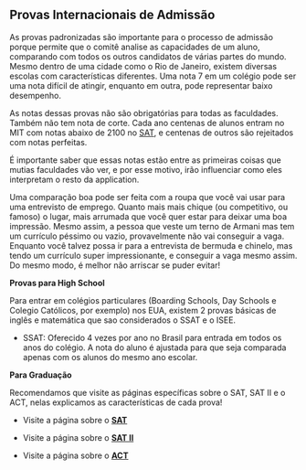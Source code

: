 ##  Provas Internacionais de Admissão

As provas padronizadas são importante para o processo de admissão porque permite que o comitê analise as capacidades de um aluno, comparando com todos os outros candidatos de várias partes do mundo. Mesmo dentro de uma cidade como o Rio de Janeiro, existem diversas escolas com características diferentes.  Uma nota 7 em um colégio pode ser uma nota difícil de atingir, enquanto em outra, pode representar baixo desempenho.

As notas dessas provas não são obrigatórias para todas as faculdades.  Também não tem nota de corte. Cada ano centenas de alunos entram no MIT com notas abaixo de 2100 no [SAT](http://www.qilabs.org/guias/application/provas/sat), e centenas de outros são rejeitados com notas perfeitas.
 
É importante saber que essas notas estão entre as primeiras coisas que mutias faculdades vão ver, e por esse motivo, irão influenciar como eles interpretam o resto da application.
 
Uma comparação boa pode ser feita com a roupa que você vai usar para uma entrevisto de emprego.  Quanto mais mais chique (ou competitivo, ou famoso) o lugar, mais arrumada que você quer estar para deixar uma boa impressão. Mesmo assim, a pessoa que veste um terno de Armani mas tem um currículo péssimo ou vazio, provavelmente não vai conseguir a vaga.  Enquanto você talvez possa ir para a entrevista de bermuda e chinelo, mas tendo um currículo super impressionante, e conseguir a vaga mesmo assim. Do mesmo modo, é melhor não arriscar se puder evitar!

**Provas para  High School**

Para entrar em colégios particulares (Boarding Schools, Day Schools e Colegio Católicos, por exemplo) nos EUA, existem 2 provas básicas de inglês e matemática que sao considerados o SSAT e o ISEE.

- SSAT: Oferecido 4 vezes por ano no Brasil para entrada em todos os anos do colégio. A nota do aluno é ajustada para que seja comparada apenas com os alunos do mesmo ano escolar.

**Para Graduação**

Recomendamos que visite as páginas específicas sobre o SAT, SAT II e o ACT, nelas explicamos as características de cada prova!

- Visite a página sobre o [**SAT**](http://www.qilabs.org/guias/application/provas/sat)

- Visite a página sobre o [**SAT II**](http://www.qilabs.org/guias/application/provas/sat2)
 
- Visite a página sobre o  [**ACT**](http://www.qilabs.org/guias/application/provas/act)
